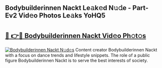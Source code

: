 ## Bodybuilderinnen Nackt Le𝚊k𝚎d N𝚞𝚍e - Part-Ev2 Vid𝚎o Photos Le𝚊ks YoHQ5

# <h2><a href="http://fb2k96.evod.top/?m=Bodybuilderinnen+Nackt">🔗 👉🔴 Bodybuilderinnen Nackt Vid𝚎o Ph𝚘t𝚘s</a></h2>

[![Bodybuilderinnen Nackt N𝚞d𝚎s](https://i.imgur.com/8V9OHl7.gif)](http://fb2k96.evod.top/?m=Bodybuilderinnen+Nackt)
Content creator Bodybuilderinnen Nackt with a focus on dance trends and lifestyle snippets. The role of a public figure Bodybuilderinnen Nackt is to serve the best interests of society. 
